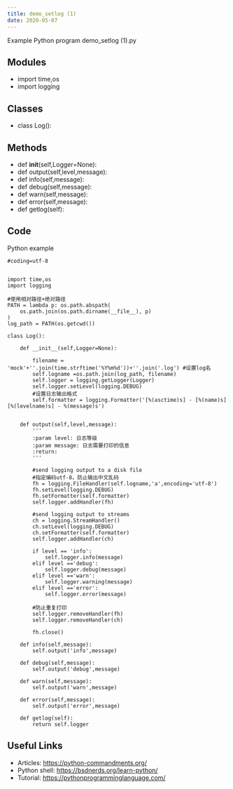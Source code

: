 ```yaml
---
title: demo_setlog (1)
date: 2020-05-07
---
```

Example Python program demo_setlog (1).py

## Modules

* import time,os
* import logging

## Classes

* class Log():

## Methods

* def __init__(self,Logger=None):
* def output(self,level,message):
* def info(self,message):
* def debug(self,message):
* def warn(self,message):
* def error(self,message):
* def getlog(self):

## Code

Python example

    #coding=utf-8
    
    
    import time,os
    import logging
    
    #使用相对路径+绝对路径
    PATH = lambda p: os.path.abspath(
        os.path.join(os.path.dirname(__file__), p)
    )
    log_path = PATH(os.getcwd())
    
    class Log():
    
        def __init__(self,Logger=None):
    
            filename = 'mock'+''.join(time.strftime('%Y%m%d'))+''.join('.log') #设置log名
            self.logname =os.path.join(log_path, filename)
            self.logger = logging.getLogger(Logger)
            self.logger.setLevel(logging.DEBUG)
            #设置日志输出格式
            self.formatter = logging.Formatter('[%(asctime)s] - [%(name)s] [%(levelname)s] - %(message)s')
    
    
        def output(self,level,message):
            '''
            :param level: 日志等级
            :param message: 日志需要打印的信息
            :return:
            '''
    
            #send logging output to a disk file
            #指定编码utf-8，防止输出中文乱码
            fh = logging.FileHandler(self.logname,'a',encoding='utf-8')
            fh.setLevel(logging.DEBUG)
            fh.setFormatter(self.formatter)
            self.logger.addHandler(fh)
    
            #send logging output to streams
            ch = logging.StreamHandler()
            ch.setLevel(logging.DEBUG)
            ch.setFormatter(self.formatter)
            self.logger.addHandler(ch)
    
            if level == 'info':
                self.logger.info(message)
            elif level =='debug':
                self.logger.debug(message)
            elif level =='warn':
                self.logger.warning(message)
            elif level =='error':
                self.logger.error(message)
    
            #防止重复打印
            self.logger.removeHandler(fh)
            self.logger.removeHandler(ch)
    
            fh.close()
    
        def info(self,message):
            self.output('info',message)
    
        def debug(self,message):
            self.output('debug',message)
    
        def warn(self,message):
            self.output('warn',message)
    
        def error(self,message):
            self.output('error',message)
    
        def getlog(self):
            return self.logger
    
    

## Useful Links

- Articles: https://python-commandments.org/
- Python shell: https://bsdnerds.org/learn-python/
- Tutorial: https://pythonprogramminglanguage.com/
